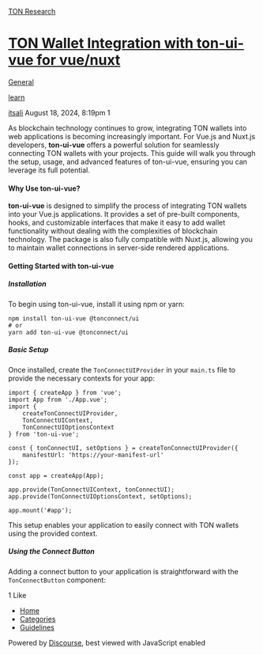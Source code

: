 [TON Research](/)

# [TON Wallet Integration with ton-ui-vue for vue/nuxt](/t/ton-wallet-integration-with-ton-ui-vue-for-vue-nuxt/30160)

[General](/c/general/4) 

[learn](https://tonresear.ch/tag/learn)

    

[itsali](https://tonresear.ch/u/itsali)  August 18, 2024, 8:19pm  1

As blockchain technology continues to grow, integrating TON wallets into web applications is becoming increasingly important. For Vue.js and Nuxt.js developers, **ton-ui-vue** offers a powerful solution for seamlessly connecting TON wallets with your projects. This guide will walk you through the setup, usage, and advanced features of ton-ui-vue, ensuring you can leverage its full potential.

#### [](#p-45812-why-use-ton-ui-vue-1)Why Use ton-ui-vue?

**ton-ui-vue** is designed to simplify the process of integrating TON wallets into your Vue.js applications. It provides a set of pre-built components, hooks, and customizable interfaces that make it easy to add wallet functionality without dealing with the complexities of blockchain technology. The package is also fully compatible with Nuxt.js, allowing you to maintain wallet connections in server-side rendered applications.

#### [](#p-45812-getting-started-with-ton-ui-vue-2)Getting Started with ton-ui-vue

##### [](#p-45812-installation-3)Installation

To begin using ton-ui-vue, install it using npm or yarn:

```
npm install ton-ui-vue @tonconnect/ui
# or
yarn add ton-ui-vue @tonconnect/ui
```

##### [](#p-45812-basic-setup-4)Basic Setup

Once installed, create the `TonConnectUIProvider` in your `main.ts` file to provide the necessary contexts for your app:

```
import { createApp } from 'vue';
import App from './App.vue';
import {
    createTonConnectUIProvider,
    TonConnectUIContext,
    TonConnectUIOptionsContext
} from 'ton-ui-vue';

const { tonConnectUI, setOptions } = createTonConnectUIProvider({
    manifestUrl: 'https://your-manifest-url'
});

const app = createApp(App);

app.provide(TonConnectUIContext, tonConnectUI);
app.provide(TonConnectUIOptionsContext, setOptions);

app.mount('#app');
```

This setup enables your application to easily connect with TON wallets using the provided context.

##### [](#p-45812-using-the-connect-button-5)Using the Connect Button

Adding a connect button to your application is straightforward with the `TonConnectButton` component:

  1 Like

*   [Home](/)
*   [Categories](/categories)
*   [Guidelines](/guidelines)

Powered by [Discourse](https://www.discourse.org), best viewed with JavaScript enabled